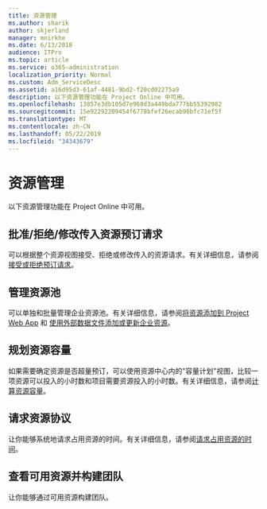 ```yaml
---
title: 资源管理
ms.author: sharik
author: skjerland
manager: mnirkhe
ms.date: 6/13/2018
audience: ITPro
ms.topic: article
ms.service: o365-administration
localization_priority: Normal
ms.custom: Adm_ServiceDesc
ms.assetid: a16d95d3-61af-4481-9bd2-f20cd02275a9
description: 以下资源管理功能在 Project Online 中可用。
ms.openlocfilehash: 13857e3db105d7e968d3a449bda777bb55392982
ms.sourcegitcommit: 15e92292209454f6778bfef26ecab96bfc71ef5f
ms.translationtype: MT
ms.contentlocale: zh-CN
ms.lasthandoff: 05/22/2019
ms.locfileid: "34343679"
---
```

# <a name="resource-management"></a>资源管理

以下资源管理功能在 Project Online 中可用。
  
## <a name="approverejectmodify-incoming-resource-engagement-requests"></a>批准/拒绝/修改传入资源预订请求
<a name="bkmk_ApproveRejectModify"> </a>

可以根据整个资源视图接受、拒绝或修改传入的资源请求。有关详细信息，请参阅[接受或拒绝预订请求](http://go.microsoft.com/fwlink/?LinkID=823659&amp;clcid=0x409)。
  
## <a name="manage-resource-pool"></a>管理资源池
<a name="bkmk_ManageResourcePool"> </a>

可以单独和批量管理企业资源池。有关详细信息，请参阅[将资源添加到 Project Web App](http://go.microsoft.com/fwlink/?LinkID=823660&amp;clcid=0x409) 和 [使用外部数据文件添加或更新企业资源](http://go.microsoft.com/fwlink/?LinkID=823661&amp;clcid=0x409)。
  
## <a name="plan-resource-capacity"></a>规划资源容量
<a name="bkmk_PlanResourceCapacity"> </a>

如果需要确定资源是否超量预订，可以使用资源中心内的"容量计划"视图，比较一项资源可以投入的小时数和项目需要资源投入的小时数。有关详细信息，请参阅[计算资源容量](http://go.microsoft.com/fwlink/?LinkID=823662&amp;clcid=0x409)。
  
## <a name="request-resource-agreements"></a>请求资源协议
<a name="bkmk_RequestResourceAgreements"> </a>

让你能够系统地请求占用资源的时间。有关详细信息，请参阅[请求占用资源的时间](http://go.microsoft.com/fwlink/?LinkID=823663&amp;clcid=0x409)。
  
## <a name="view-available-resources-and-build-teams"></a>查看可用资源并构建团队
<a name="bkmk_ViewAvailableResources"> </a>

让你能够通过可用资源构建团队。
  

